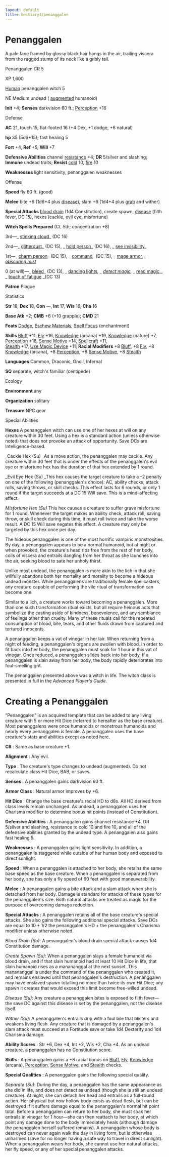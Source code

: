 ```yaml
---
layout: default
title: bestiary3/penanggalen
---
```

# Penanggalen

A pale face framed by glossy black hair hangs in the air, trailing viscera from the ragged stump of its neck like a grisly tail.

Penanggalen CR 5

XP 1,600

[Human](monsters/creatureTypes#_human-subtype) penanggalen witch 5

NE Medium undead ( [augmented](monsters/creatureTypes#_augmented-subtype) humanoid)

**Init** +4; **Senses** darkvision 60 ft.; [Perception](skills/perception#_perception) +16

Defense

**AC** 21, touch 15, flat-footed 16 (+4 Dex, +1 dodge, +6 natural)

**hp** 35 (5d6+15); fast healing 5

**Fort** +4, **Ref** +5, **Will** +7

**Defensive Abilities** channel [resistance](monsters/universalMonsterRules#_resistance) +4; **DR** 5/silver and slashing; **Immune** undead traits; **Resist** [cold](monsters/creatureTypes#_cold-subtype) 10, [fire](monsters/creatureTypes#_fire-subtype) 10

**Weaknesses** light sensitivity, penanggalen weaknesses

Offense

**Speed** fly 60 ft. (good)

**Melee** bite +6 (1d6+4 plus [disease](monsters/universalMonsterRules#_disease-(ex-or-su))), slam +6 (1d4+4 plus [grab](monsters/universalMonsterRules#_grab) and wither)

**Special Attacks** [blood drain](monsters/universalMonsterRules#_blood-drain) (1d4 Constitution), create spawn, [disease](monsters/universalMonsterRules#_disease-(ex-or-su)) (filth fever, DC 15), hexes (cackle, [evil](monsters/creatureTypes#_evil-subtype) eye, misfortune)

**Witch Spells Prepared** (CL 5th; concentration +8)

3rd—_ [stinking cloud](spells/stinkingCloud#_stinking-cloud)_ (DC 16)

2nd—_ [glitterdust](spells/glitterdust#_glitterdust)_ (DC 15), _ [hold person](spells/holdPerson#_hold-person)_ (DC 16), _ [see invisibility](spells/seeInvisibility#_see-invisibility)_

1st—_ [charm person](spells/charmPerson#_charm-person)_ (DC 15), _ [command](spells/command#_command)_ (DC 15), _ [mage armor](spells/mageArmor#_mage-armor)_, _ [obscuring mist](spells/obscuringMist#_obscuring-mist)_

0 (at will)—_ [bleed](spells/bleed#_bleed)_ (DC 13), _ [dancing lights](spells/dancingLights#_dancing-lights)_, _ [detect magic](spells/detectMagic#_detect-magic)_, _ [read magic](spells/readMagic#_read-magic)_, _ [touch of fatigue](spells/touchOfFatigue#_touch-of-fatigue) _(DC 13)

**Patron** Plague

Statistics

**Str** 18, **Dex** 18, **Con** —, **Int** 17, **Wis** 16, **Cha** 16

**Base Atk** +2; **CMB** +6 (+10 grapple); **CMD** 21

**Feats** [Dodge](feats#_dodge), [Eschew Materials](feats#_eschew-materials), [Spell Focus](feats#_spell-focus) (enchantment)

**Skills** [Bluff](skills/bluff#_bluff) +11, [Fly](skills/fly#_fly) +16, [Knowledge](skills/knowledge#_knowledge) (arcana) +19, [Knowledge](skills/knowledge#_knowledge) (nature) +7, [Perception](skills/perception#_perception) +16, [Sense Motive](skills/senseMotive#_sense-motive) +14, [Spellcraft](skills/spellcraft#_spellcraft) +11,   
 [Stealth](skills/stealth#_stealth) +17, [Use Magic Device](skills/useMagicDevice#_use-magic-device) +11; **Racial Modifiers** +8 [Bluff](skills/bluff#_bluff), +8 [Fly](skills/fly#_fly), +8 [Knowledge](skills/knowledge#_knowledge) (arcana), +8 [Perception](skills/perception#_perception), +8 [Sense Motive](skills/senseMotive#_sense-motive), +8 [Stealth](skills/stealth#_stealth)

**Languages** Common, Draconic, Gnoll, Infernal

**SQ** separate, witch's familiar (centipede)

Ecology

**Environment** any

**Organization** solitary

**Treasure** NPC gear

Special Abilities

**Hexes** A penanggalen witch can use one of her hexes at will on any creature within 30 feet. Using a hex is a standard action (unless otherwise noted) that does not provoke an attack of opportunity. Save DCs are Intelligence-based.

_Cackle Hex (Su) _As a move action, the penanggalen may cackle. Any creature within 30 feet that is under the effects of the penanggalen's evil eye or misfortune hex has the duration of that hex extended by 1 round.

_Evil Eye Hex (Su) _This hex causes the target creature to take a –2 penalty on one of the following (penanggalen's choice): AC, ability checks, attack rolls, saving throws, or skill checks. This effect lasts for 6 rounds, or only 1 round if the target succeeds at a DC 15 Will save. This is a mind-affecting effect.

_Misfortune Hex (Su)_ This hex causes a creature to suffer grave misfortune for 1 round. Whenever the target makes an ability check, attack roll, saving throw, or skill check during this time, it must roll twice and take the worse result. A DC 15 Will save negates this effect. A creature may only be targeted by this hex once per day.

The hideous penanggalen is one of the most horrific vampiric monstrosities. By day, a penanggalen appears to be a normal humanoid, but at night or when provoked, the creature's head rips free from the rest of her body, coils of viscera and entrails dangling from her throat as she launches into the air, seeking blood to sate her unholy thirst.

Unlike most undead, the penanggalen is more akin to the lich in that she willfully abandons both her mortality and morality to become a hideous undead monster. While penanggalens are traditionally female spellcasters, any creature capable of performing the vile ritual of transformation can become one.

Similar to a lich, a creature works toward becoming a penanggalen. More than one such transformation ritual exists, but all require heinous acts that symbolize the casting aside of kindness, benevolence, and any semblance of feelings other than cruelty. Many of these rituals call for the repeated consumption of blood, bile, tears, and other fluids drawn from captured and tortured innocents.

A penanggalen keeps a vat of vinegar in her lair. When returning from a night of feeding, a penanggalen's organs are swollen with blood. In order to fit back into her body, the penanggalen must soak for 1 hour in this vat of vinegar. Once reduced, a penanggalen slides back into her body. If a penanggalen is slain away from her body, the body rapidly deteriorates into foul-smelling grit.

The penanggalen presented above was a witch in life. The witch class is presented in full in the _Advanced Player's Guide_.

# Creating a Penanggalen

“Penanggalen” is an acquired template that can be added to any living creature with 5 or more Hit Dice (referred to hereafter as the base creature). Most penanggalens were once humanoids or monstrous humanoids and nearly every penanggalen is female. A penanggalen uses the base creature's stats and abilities except as noted here.

**CR** : Same as base creature +1.

**Alignment** : Any evil.

**Type** : The creature's type changes to undead (augmented). Do not recalculate class Hit Dice, BAB, or saves.

**Senses** : A penanggalen gains darkvision 60 ft.

**Armor Class** : Natural armor improves by +6.

**Hit Dice** : Change the base creature's racial HD to d8s. All HD derived from class levels remain unchanged. As undead, a penanggalen uses her Charisma modifier to determine bonus hit points (instead of Constitution).

**Defensive Abilities** : A penanggalen gains channel resistance +4, DR 5/silver and slashing, resistance to cold 10 and fire 10, and all of the defensive abilities granted by the undead type. A penanggalen also gains fast healing 5.

**Weaknesses** : A penanggalen gains light sensitivity. In addition, a penanggalen is staggered while outside of her human body and exposed to direct sunlight.

**Speed** : When a penanggalen is attached to her body, she retains the same base speed as the base creature. When a penanggalen is separated from her body, she has only a fly speed of 60 feet with good maneuverability.

**Melee** : A penanggalen gains a bite attack and a slam attack when she is detached from her body. Damage is standard for attacks of these types for the penanggalen's size. Both natural attacks are treated as magic for the purpose of overcoming damage reduction.

**Special Attacks** : A penanggalen retains all of the base creature's special attacks. She also gains the following additional special attacks. Save DCs are equal to 10 + 1/2 the penanggalen's HD + the penanggalen's Charisma modifier unless otherwise noted.

_Blood Drain (Su)_: A penanggalen's blood drain special attack causes 1d4 Constitution damage.

_Create Spawn (Su)_: When a penanggalen slays a female humanoid via blood drain, and if that slain humanoid had at least 10 Hit Dice in life, that slain humanoid rises as a manananggal at the next sunset. This manananggal is under the command of the penanggalen who created it, and remains enslaved until that penanggalen's destruction. A penanggalen may have enslaved spawn totalling no more than twice its own Hit Dice; any spawn it creates that would exceed this limit become free-willed undead.

_Disease (Su)_: Any creature a penanggalen bites is exposed to filth fever—the save DC against this disease is set by the penanggalen, not the disease itself.

_Wither (Su)_: A penanggalen's entrails drip with a foul bile that blisters and weakens living flesh. Any creature that is damaged by a penanggalen's slam attack must succeed at a Fortitude save or take 1d4 Dexterity and 1d4 Charisma damage.

**Ability Scores** : Str +6, Dex +4, Int +2, Wis +2, Cha +4. As an undead creature, a penanggalen has no Constitution score.

**Skills** : A penanggalen gains a +8 racial bonus on [Bluff](skills/bluff#_bluff), [Fly](skills/fly#_fly), [Knowledge](skills/knowledge#_knowledge) (arcana), [Perception](skills/perception#_perception), [Sense Motive](skills/senseMotive#_sense-motive), and [Stealth](skills/stealth#_stealth) checks.

**Special Qualities** : A penanggalen gains the following special quality.

_Separate (Su)_: During the day, a penanggalen has the same appearance as she did in life, and does not detect as undead (though she is still an undead creature). At night, she can detach her head and entrails as a full-round action. Her physical but now hollow body exists as dead flesh, but can be destroyed if it suffers damage equal to the penanggalen's normal hit point total. Before a penanggalen can return to her body, she must soak her entrails in vinegar for 1 hour—she can then reattach to her body, at which point any damage done to the body immediately heals (although damage the penanggalen herself suffered remains). A penanggalen whose body is destroyed can never again walk the day in living form, but is otherwise unharmed (save for no longer having a safe way to travel in direct sunlight). When a penanggalen wears her body, she cannot use her natural attacks, her fly speed, or any of her special penanggalen attacks.

